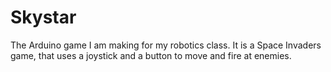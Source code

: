 # Skystar
The Arduino game I am making for my robotics class. It is a Space Invaders game, that uses a joystick and a button to move and fire at enemies.
